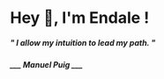 <h1 title="head"> Hey 👋, I'm Endale !</h1>

**<h5><i>" I allow my intuition to lead my path. "</i></h5>**

*<b>___ Manuel Puig ___</b>*
